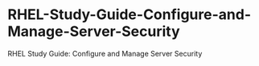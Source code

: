 # RHEL-Study-Guide-Configure-and-Manage-Server-Security
RHEL Study Guide: Configure and Manage Server Security
